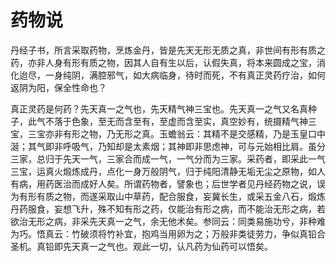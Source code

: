 # 药物说

丹经子书，所言采取药物，烹炼金丹，皆是先天无形无质之真，非世间有形有质之药，亦非人身有形有质之物，因其人自有生以后，认假失真，将本来圆成之宝，消化迨尽，一身纯阴，满腔邪气，如大病临身，待时而死，不有真正灵药疗治，如何返阴为阳，保全性命也？



真正灵药是何药？先天真一之气也，先天精气神三宝也。先天真一之气又名真种子，此气不落于色象，至无而含至有，至虚而含至实，真空妙有，统摄精气神三宝，三宝亦非有形之物，乃无形之真。玉蟾翁云：其精不是交感精，乃是玉皇口中涎；其气即非呼吸气，乃知却是太素烟；其神即非思虑神，可与元始相比肩。虽分三家，总归于先天一气，三家合而成一气，一气分而为三家。采药者，即采此一气三宝，运真火煅炼成丹，点化一身万般阴气，归于纯阳清静无垢无尘之原物，如人有病，用药医治而成好人矣。所谓药物者，譬象也；后世学者见丹经药物之说，误为有形有质之物，而遂采取山中草药，配合服食，妄冀长生，或采五金八石，煅炼丹药服食，妄想飞升，殊不知有形之药，仅能治有形之病，而不能治无形之病，若欲治无形之病，非采先天真一之气，余无他术矣。参同云：同类易施功兮，非种难为巧。悟真云：竹破须将竹补宜，抱鸡当用卵为之；万般非类徒劳力，争似真铅合圣机。真铅即先天真一之气也。观此一切，认凡药为仙药可以悟矣。
